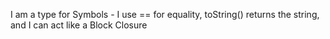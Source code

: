 I am a type for Symbols - I use == for equality, toString() returns the string, and I can act like a Block Closure